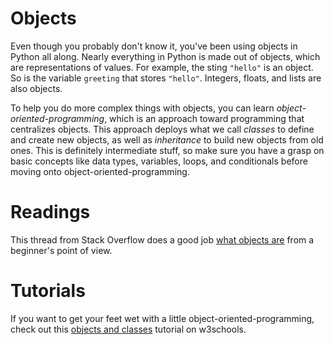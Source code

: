 # Objects

Even though you probably don't know it, you've been using objects in Python all along. Nearly everything in Python is made out of objects, which are representations of values. For example, the sting `"hello"` is an object. So is the variable `greeting` that stores `"hello"`. Integers, floats, and lists are also objects. 

To help you do more complex things with objects, you can learn *object-oriented-programming*, which is an approach toward programming that centralizes objects. This approach deploys what we call *classes* to define and create new objects, as well as *inheritance* to build new objects from old ones. This is definitely intermediate stuff, so make sure you have a grasp on basic concepts like data types, variables, loops, and conditionals before moving onto object-oriented-programming. 

# Readings

This thread from Stack Overflow does a good job [what objects are](https://stackoverflow.com/questions/56310092/what-is-an-object-in-python) from a beginner's point of view. 

# Tutorials

If you want to get your feet wet with a little object-oriented-programming, check out this [objects and classes](https://www.learnpython.org/en/Classes_and_Objects) tutorial on w3schools.